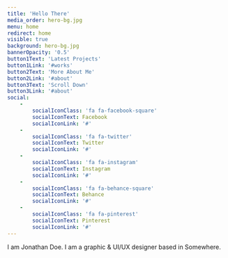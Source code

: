 ```yaml
---
title: 'Hello There'
media_order: hero-bg.jpg
menu: home
redirect: home
visible: true
background: hero-bg.jpg
bannerOpacity: '0.5'
button1Text: 'Latest Projects'
button1Link: '#works'
button2Text: 'More About Me'
button2Link: '#about'
button3Text: 'Scroll Down'
button3Link: '#about'
social:
    -
        socialIconClass: 'fa fa-facebook-square'
        socialIconText: Facebook
        socialIconLink: '#'
    -
        socialIconClass: 'fa fa-twitter'
        socialIconText: Twitter
        socialIconLink: '#'
    -
        socialIconClass: 'fa fa-instagram'
        socialIconText: Instagram
        socialIconLink: '#'
    -
        socialIconClass: 'fa fa-behance-square'
        socialIconText: Behance
        socialIconLink: '#'
    -
        socialIconClass: 'fa fa-pinterest'
        socialIconText: Pinterest
        socialIconLink: '#'
---
```


I am Jonathan Doe.
I am a graphic & UI/UX
designer based in Somewhere.